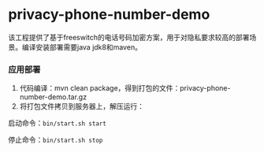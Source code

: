 # privacy-phone-number-demo
该工程提供了基于freeswitch的电话号码加密方案，用于对隐私要求较高的部署场景。编译安装部署需要java jdk8和maven。
### 应用部署
1. 代码编译：mvn clean package，得到打包的文件：privacy-phone-number-demo.tar.gz
2. 将打包文件拷贝到服务器上，解压运行：

启动命令：```bin/start.sh start```

停止命令：```bin/start.sh stop```
